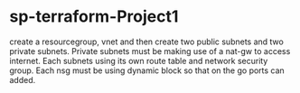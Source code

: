 # sp-terraform-Project1
create a resourcegroup, vnet and then create two public subnets and two private subnets. Private subnets must be making use of a nat-gw to access internet. Each subnets using its own route table and network security group. Each nsg must be using dynamic block so that on the go ports can added.
